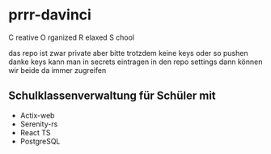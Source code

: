 # prrr-davinci
C reative
O rganized
R elaxed
S chool

das repo ist zwar private aber bitte trotzdem keine keys oder so pushen danke
keys kann man in secrets eintragen in den repo settings dann können wir beide da immer zugreifen

## Schulklassenverwaltung für Schüler mit
* Actix-web
* Serenity-rs
* React TS
* PostgreSQL
